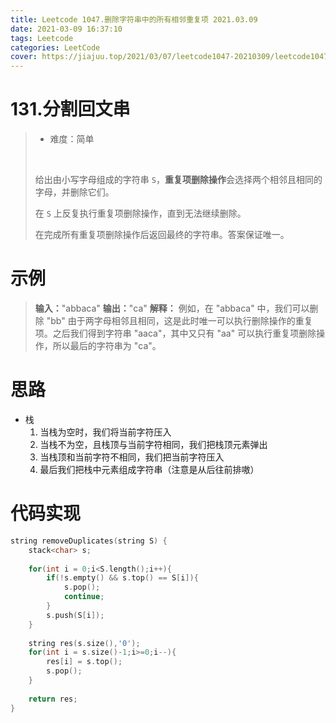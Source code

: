 ```yaml
---
title: Leetcode 1047.删除字符串中的所有相邻重复项 2021.03.09
date: 2021-03-09 16:37:10
tags: Leetcode
categories: LeetCode
cover: https://jiajuu.top/2021/03/07/leetcode1047-20210309/leetcode1047-20210309.jpg
---
```


# 131.分割回文串

> - 难度：简单
>
> <br>
>
> 给出由小写字母组成的字符串 `S`，<b>重复项删除操作</b>会选择两个相邻且相同的字母，并删除它们。
>
> 在 `S` 上反复执行重复项删除操作，直到无法继续删除。
>
> 在完成所有重复项删除操作后返回最终的字符串。答案保证唯一。
>



# 示例

>   <b>输入：</b>"abbaca"
>   <b>输出：</b>"ca"
>   <b>解释：</b>
>    例如，在 "abbaca" 中，我们可以删除 "bb" 由于两字母相邻且相同，这是此时唯一可以执行删除操作的重复项。之后我们得到字符串 "aaca"，其中又只有 "aa" 可以执行重复项删除操作，所以最后的字符串为 "ca"。



# 思路

- 栈
  1. 当栈为空时，我们将当前字符压入
  2. 当栈不为空，且栈顶与当前字符相同，我们把栈顶元素弹出
  3. 当栈顶和当前字符不相同，我们把当前字符压入
  4. 最后我们把栈中元素组成字符串（注意是从后往前排嗷）



# 代码实现

```C++
string removeDuplicates(string S) {
    stack<char> s;
    
    for(int i = 0;i<S.length();i++){
        if(!s.empty() && s.top() == S[i]){
            s.pop();
            continue;
        }
        s.push(S[i]);
    }
    
    string res(s.size(),'0');
    for(int i = s.size()-1;i>=0;i--){
        res[i] = s.top();
        s.pop();
    }
    
    return res;
}
```



